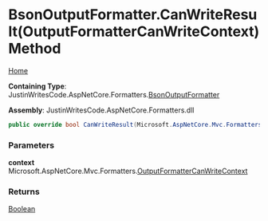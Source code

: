# BsonOutputFormatter\.CanWriteResult\(OutputFormatterCanWriteContext\) Method

[Home](../../../README.md)

**Containing Type**: JustinWritesCode\.AspNetCore\.Formatters\.[BsonOutputFormatter](../README.md)

**Assembly**: JustinWritesCode\.AspNetCore\.Formatters\.dll

```csharp
public override bool CanWriteResult(Microsoft.AspNetCore.Mvc.Formatters.OutputFormatterCanWriteContext context)
```

### Parameters

**context** &ensp; Microsoft\.AspNetCore\.Mvc\.Formatters\.[OutputFormatterCanWriteContext](https://docs.microsoft.com/en-us/dotnet/api/microsoft.aspnetcore.mvc.formatters.outputformattercanwritecontext)

### Returns

[Boolean](https://docs.microsoft.com/en-us/dotnet/api/system.boolean)

